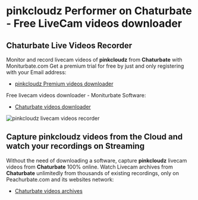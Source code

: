 # pinkcloudz Performer on Chaturbate - Free LiveCam videos downloader

## Chaturbate Live Videos Recorder

Monitor and record livecam videos of **pinkcloudz** from **Chaturbate** with Moniturbate.com
Get a premium trial for free by just and only registering with your Email address:
* [pinkcloudz Premium videos downloader](https://moniturbate.com/request-demo-licence-key.html)

Free livecam videos downloader - Moniturbate Software:
* [Chaturbate videos downloader](https://moniturbate.com/moniturbate-download-software.html)

![pinkcloudz livecam videos recorder](https://peachurnet.com/templates/moniturbate-software.png)


## Capture pinkcloudz videos from the Cloud and watch your recordings on Streaming

Without the need of downloading a software, capture **pinkcloudz** livecam videos from **Chaturbate** 100% online.
Watch Livecam archives from **Chaturbate** unlimitedly from thousands of existing recordings, only on Peachurbate.com and its websites network:
* [Chaturbate videos archives](https://peachurnet.com/)